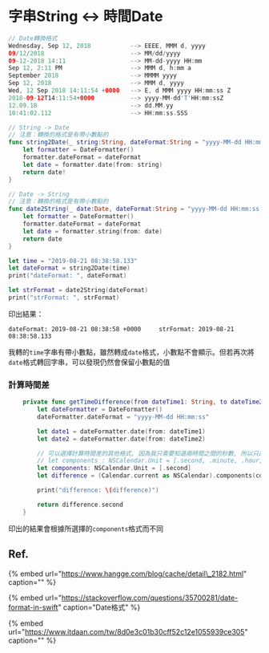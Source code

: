 # 字串String ↔ 時間Date

```swift
// Date轉換格式
Wednesday, Sep 12, 2018           --> EEEE, MMM d, yyyy
09/12/2018                        --> MM/dd/yyyy
09-12-2018 14:11                  --> MM-dd-yyyy HH:mm
Sep 12, 2:11 PM                   --> MMM d, h:mm a
September 2018                    --> MMMM yyyy
Sep 12, 2018                      --> MMM d, yyyy
Wed, 12 Sep 2018 14:11:54 +0000   --> E, d MMM yyyy HH:mm:ss Z
2018-09-12T14:11:54+0000          --> yyyy-MM-dd'T'HH:mm:ssZ
12.09.18                          --> dd.MM.yy
10:41:02.112                      --> HH:mm:ss.SSS
```

```swift
// String -> Date
// 注意：轉換的格式是有帶小數點的
func string2Date(_ string:String, dateFormat:String = "yyyy-MM-dd HH:mm:ss.SSS") -> Date {
    let formatter = DateFormatter()
    formatter.dateFormat = dateFormat
    let date = formatter.date(from: string)
    return date!
}

// Date -> String
// 注意：轉換的格式是有帶小數點的
func date2String(_ date:Date, dateFormat:String = "yyyy-MM-dd HH:mm:ss.SSS") -> String {
    let formatter = DateFormatter()
    formatter.dateFormat = dateFormat
    let date = formatter.string(from: date)
    return date
}

let time = "2019-08-21 08:38:58.133"
let dateFormat = string2Date(time)
print("dateFormat: ", dateFormat)

let strFormat = date2String(dateFormat)
print("strFormat: ", strFormat)
```

印出結果：

`dateFormat: 2019-08-21 08:38:58 +0000    
strFormat: 2019-08-21 08:38:58.133`

我轉的`time`字串有帶小數點，雖然轉成`date`格式，小數點不會顯示。但若再次將`date`格式轉回字串，可以發現仍然會保留小數點的值

### 計算時間差

```swift
    private func getTimeDifference(from dateTime1: String, to dateTime2: String) -> Int? {
        let dateFormatter = DateFormatter()
        dateFormatter.dateFormat = "yyyy-MM-dd HH:mm:ss"

        let date1 = dateFormatter.date(from: dateTime1)
        let date2 = dateFormatter.date(from: dateTime2)

        // 可以選擇計算時間差的其他格式, 因為我只需要知道兩時間之間的秒數, 所以只選擇.second
        // let components : NSCalendar.Unit = [.second, .minute, .hour, .day, .weekOfMonth, .month, .year]
        let components: NSCalendar.Unit = [.second]
        let difference = (Calendar.current as NSCalendar).components(components, from: date1!, to: date2!, options: [])

        print("difference: \(difference)")

        return difference.second
    }
```

印出的結果會根據所選擇的`components`格式而不同

## Ref.

{% embed url="https://www.hangge.com/blog/cache/detail\_2182.html" caption="" %}

{% embed url="https://stackoverflow.com/questions/35700281/date-format-in-swift" caption="Date格式" %}

{% embed url="https://www.itdaan.com/tw/8d0e3c01b30cff52c12e1055939ce305" caption="" %}

